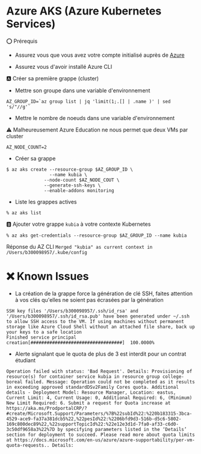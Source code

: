# Azure AKS (Azure Kubernetes Services)

:o: Prérequis

* Assurez vous que vous avez votre compte initialisé auprès de [Azure](https://github.com/CollegeBoreal/Tutoriels/tree/master/2.Virtualisation/4.Cloud/2.Public/2.Azure)

* Assurez vous d'avoir installé Azure CLI

:a: Créer sa première grappe (cluster)

* Mettre son groupe dans une variable d'environnement

```
AZ_GROUP_ID=`az group list | jq 'limit(1;.[] | .name )' | sed 's/"//g'`
```

* Mettre le nombre de noeuds dans une variable d'environnement

:warning: Malheureusement Azure Education ne nous permet que deux VMs par cluster

```
AZ_NODE_COUNT=2 
```

* Créer sa grappe

```
$ az aks create --resource-group $AZ_GROUP_ID \
                --name kubia \
              --node-count $AZ_NODE_COUT \
              --generate-ssh-keys \
              --enable-addons monitoring 
```

* Liste les grappes actives

```
% az aks list
```


:b: Ajouter votre grappe `kubia` à votre contexte Kubernetes

```
% az aks get-credentials --resource-group $AZ_GROUP_ID --name kubia       
```
Réponse du AZ CLI
`Merged "kubia" as current context in /Users/b300098957/.kube/config`




# :x: Known Issues

* La création de la grappe force la génération de clé SSH, faites attention à vos clés qu'elles ne soient pas écrasées par la génération

```
SSH key files '/Users/b300098957/.ssh/id_rsa' and '/Users/b300098957/.ssh/id_rsa.pub' have been generated under ~/.ssh to allow SSH access to the VM. If using machines without permanent storage like Azure Cloud Shell without an attached file share, back up your keys to a safe location
Finished service principal creation[##################################]  100.0000%
```

* Alerte signalant que le quota de plus de 3 est interdit pour un contrat étudiant

`
Operation failed with status: 'Bad Request'. Details: Provisioning of resource(s) for container service kubia in resource group college-boreal failed. Message: Operation could not be completed as it results in exceeding approved standardDSv2Family Cores quota. Additional details - Deployment Model: Resource Manager, Location: eastus, Current Limit: 4, Current Usage: 0, Additional Required: 6, (Minimum) New Limit Required: 6. Submit a request for Quota increase at https://aka.ms/ProdportalCRP/?#create/Microsoft.Support/Parameters/%7B%22subId%22:%220b183315-3bca-4529-ace9-fa37a381dcb5%22,%22pesId%22:%2206bfd9d3-516b-d5c6-5802-169c800dec89%22,%22supportTopicId%22:%22e12e3d1d-7fa0-af33-c6d0-3c50df9658a3%22%7D by specifying parameters listed in the ‘Details’ section for deployment to succeed. Please read more about quota limits at https://docs.microsoft.com/en-us/azure/azure-supportability/per-vm-quota-requests.. Details:
`
